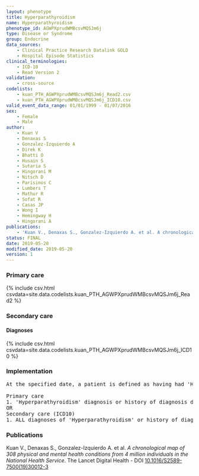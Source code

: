 ```yaml
---
layout: phenotype
title: Hyperparathyroidism
name: Hyperparathyroidism
phenotype_id: AGWPXprudWMBcsvMQSJm6j 
type: Disease or Syndrome
group: Endocrine
data_sources: 
    - Clinical Practice Research Datalink GOLD
    - Hospital Episode Statistics
clinical_terminologies: 
    - ICD-10
    - Read Version 2
validation: 
    - cross-source
codelists: 
    - kuan_PTH_AGWPXprudWMBcsvMQSJm6j_Read2.csv
    - kuan_PTH_AGWPXprudWMBcsvMQSJm6j_ICD10.csv
valid_event_data_range: 01/01/1999 - 01/07/2016
sex: 
    - Female
    - Male
author: 
    - Kuan V
    - Denaxas S
    - Gonzalez-Izquierdo A
    - Direk K
    - Bhatti O
    - Husain S
    - Sutaria S
    - Hingorani M
    - Nitsch D
    - Parisinos C
    - Lumbers T
    - Mathur R
    - Sofat R
    - Casas JP
    - Wong I
    - Hemingway H
    - Hingorani A
publications: 
    - 'Kuan V., Denaxas S., Gonzalez-Izquierdo A. et al. A chronological map of 308 physical and mental health conditions from 4 million individuals in the National Health Service. The Lancet Digital Health - DOI: 10.1016/S2589-7500(19)30012-3' 
status: FINAL
date: 2019-05-20
modified_date: 2019-05-20
version: 1
---
```

### Primary care 
{% include csv.html csvdata=site.data.codelists.kuan_PTH_AGWPXprudWMBcsvMQSJm6j_Read2 %}
### Secondary care 
#### Diagnoses 
{% include csv.html csvdata=site.data.codelists.kuan_PTH_AGWPXprudWMBcsvMQSJm6j_ICD10 %}
### Implementation 
<pre>At the specified date, a patient is defined as having had 'Hyperparathyroidism' IF they meet the criteria for any of the following on or before the specified date. The earliest date on which the individual meets any of the following criteria on or before the specified date is defined as the first event date:

Primary care
1. 'Hyperparathyroidism' diagnosis or history of diagnosis during a consultation 
OR
Secondary care (ICD10)
1. ALL diagnoses of 'Hyperparathyroidism' or history of diagnosis during a hospitalization</pre> 
 
### Publications 
Kuan V., Denaxas S., Gonzalez-Izquierdo A. et al. _A chronological map of 308 physical and mental health conditions from 4 million individuals in the National Health Service_. The Lancet Digital Health - DOI <a href='https://www.thelancet.com/journals/landig/article/PIIS2589-7500(19)30012-3/fulltext'>10.1016/S2589-7500(19)30012-3</a>